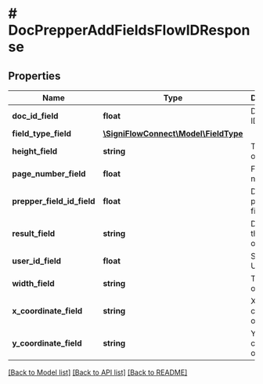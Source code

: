 # # DocPrepperAddFieldsFlowIDResponse

## Properties

Name | Type | Description | Notes
------------ | ------------- | ------------- | -------------
**doc_id_field** | **float** | Document ID. |
**field_type_field** | [**\SigniFlowConnect\Model\FieldType**](FieldType.md) |  |
**height_field** | **string** | The height of the field. |
**page_number_field** | **float** | Field page number. |
**prepper_field_id_field** | **float** | Document prepper field ID. |
**result_field** | **string** | Displays the result of the call. |
**user_id_field** | **float** | SigniFlow User ID |
**width_field** | **string** | The width of the field. |
**x_coordinate_field** | **string** | X-coordinates of the field. |
**y_coordinate_field** | **string** | Y-coordinates of the field. |

[[Back to Model list]](../../README.md#models) [[Back to API list]](../../README.md#endpoints) [[Back to README]](../../README.md)
